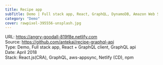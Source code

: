 ```yaml
---
title: Recipe app
subTitle: Demo | Full stack app, React, GraphQL, DynamoDB, Amazon Web Services
category: "Demo"
cover: rawpixel-395556-unsplash.jpg
---
```


URL: https://angry-goodall-819f8e.netlify.com  
Source: https://github.com/antekai/recipe-graphql-api  
Type: Demo, Full stack app, React + GraphQL client, GraphQL api  
Date: April 2018  
Stack: React.js(CRA), GraphQL, aws-appsync, Netlify (CD), npm
